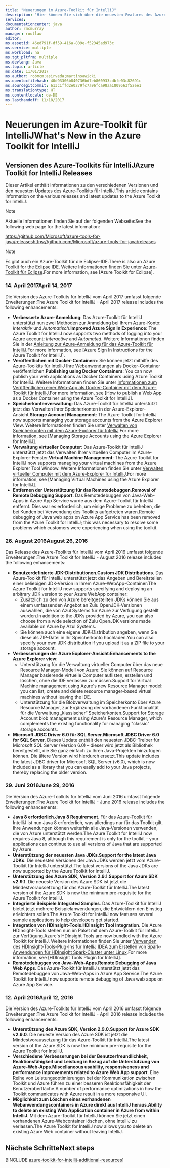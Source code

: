 ```yaml
---
title: "Neuerungen im Azure-Toolkit für IntelliJ"
description: "Hier können Sie sich über die neuesten Features des Azure-Toolkits für IntelliJ informieren."
services: 
documentationcenter: java
author: rmcmurray
manager: routlaw
editor: 
ms.assetid: 46ed791f-df59-416a-809e-f52345ad973c
ms.service: multiple
ms.workload: na
ms.tgt_pltfrm: multiple
ms.devlang: Java
ms.topic: article
ms.date: 11/01/2017
ms.author: robmcm;asirveda;martinsawicki
ms.openlocfilehash: 40d93306b840736bd7eb860933cdbfe03c82691c
ms.sourcegitcommit: 613c1ffd2e0279fc7a96fca98aa1809563f52ee1
ms.translationtype: HT
ms.contentlocale: de-DE
ms.lasthandoff: 11/18/2017
---
```

# <a name="whats-new-in-the-azure-toolkit-for-intellij"></a><span data-ttu-id="4ed59-103">Neuerungen im Azure-Toolkit für IntelliJ</span><span class="sxs-lookup"><span data-stu-id="4ed59-103">What's New in the Azure Toolkit for IntelliJ</span></span>

## <a name="azure-toolkit-for-intellij-releases"></a><span data-ttu-id="4ed59-104">Versionen des Azure-Toolkits für IntelliJ</span><span class="sxs-lookup"><span data-stu-id="4ed59-104">Azure Toolkit for IntelliJ Releases</span></span>
<span data-ttu-id="4ed59-105">Dieser Artikel enthält Informationen zu den verschiedenen Versionen und den neuesten Updates des Azure-Toolkits für IntelliJ.</span><span class="sxs-lookup"><span data-stu-id="4ed59-105">This article contains information on the various releases and latest updates to the Azure Toolkit for IntelliJ.</span></span>

> [!NOTE]
> <span data-ttu-id="4ed59-106">Aktuelle Informationen finden Sie auf der folgenden Webseite:</span><span class="sxs-lookup"><span data-stu-id="4ed59-106">See the following web page for the latest information:</span></span>
> 
> <span data-ttu-id="4ed59-107"><https://github.com/Microsoft/azure-tools-for-java/releases></span><span class="sxs-lookup"><span data-stu-id="4ed59-107"><https://github.com/Microsoft/azure-tools-for-java/releases></span></span>

> [!NOTE]
> <span data-ttu-id="4ed59-108">Es gibt auch ein Azure-Toolkit für die Eclipse-IDE.</span><span class="sxs-lookup"><span data-stu-id="4ed59-108">There is also an Azure Toolkit for the Eclipse IDE.</span></span> <span data-ttu-id="4ed59-109">Weitere Informationen finden Sie unter [Azure-Toolkit für Eclipse].</span><span class="sxs-lookup"><span data-stu-id="4ed59-109">For more information, see [Azure Toolkit for Eclipse].</span></span>
> 
> 

### <a name="april-14-2017"></a><span data-ttu-id="4ed59-110">14. April 2017</span><span class="sxs-lookup"><span data-stu-id="4ed59-110">April 14, 2017</span></span>
<span data-ttu-id="4ed59-111">Die Version des Azure-Toolkits für IntelliJ vom April 2017 umfasst folgende Erweiterungen:</span><span class="sxs-lookup"><span data-stu-id="4ed59-111">The Azure Toolkit for IntelliJ - April 2017 release includes the following enhancements:</span></span>

* <span data-ttu-id="4ed59-112">**Verbesserte Azure-Anmeldung**: Das Azure-Toolkit für IntelliJ unterstützt nun zwei Methoden zur Anmeldung bei Ihrem Azure-Konto: *Interaktiv* und *Automatisch*.</span><span class="sxs-lookup"><span data-stu-id="4ed59-112">**Improved Azure Sign In Experience**: The Azure Toolkit for IntelliJ now supports two methods of logging into your Azure account: *Interactive* and *Automated*.</span></span> <span data-ttu-id="4ed59-113">Weitere Informationen finden Sie in der [Anleitung zur Azure-Anmeldung für das Azure-Toolkit für IntelliJ].</span><span class="sxs-lookup"><span data-stu-id="4ed59-113">For more information, see [Azure Sign In Instructions for the Azure Toolkit for IntelliJ].</span></span>
* <span data-ttu-id="4ed59-114">**Veröffentlichen mit Docker-Containern**: Sie können jetzt mithilfe des Azure-Toolkits für IntelliJ Ihre Webanwendungen als Docker-Container veröffentlichen.</span><span class="sxs-lookup"><span data-stu-id="4ed59-114">**Publishing using Docker Containers**: You can now publish your web applications as Docker Containers using Azure Toolkit for IntelliJ.</span></span> <span data-ttu-id="4ed59-115">Weitere Informationen finden Sie unter [Informationen zum Veröffentlichen einer Web-App als Docker-Container mit dem Azure-Toolkit für IntelliJ].</span><span class="sxs-lookup"><span data-stu-id="4ed59-115">For more information, see [How to publish a Web App as a Docker Container using the Azure Toolkit for IntelliJ].</span></span>
* <span data-ttu-id="4ed59-116">**Speicherkontenverwaltung**: Das Azure-Toolkit für IntelliJ unterstützt jetzt das Verwalten Ihrer Speicherkonten in der Azure-Explorer-Ansicht.</span><span class="sxs-lookup"><span data-stu-id="4ed59-116">**Storage Account Management**: The Azure Toolkit for IntelliJ now supports managing your storage accounts from the Azure Explorer View.</span></span> <span data-ttu-id="4ed59-117">Weitere Informationen finden Sie unter [Verwalten von Speicherkonten mit dem Azure-Explorer für IntelliJ].</span><span class="sxs-lookup"><span data-stu-id="4ed59-117">For more information, see [Managing Storage Accounts using the Azure Explorer for IntelliJ].</span></span>
* <span data-ttu-id="4ed59-118">**Verwaltung virtueller Computer**: Das Azure-Toolkit für IntelliJ unterstützt jetzt das Verwalten Ihrer virtuellen Computer im Azure-Explorer-Fenster.</span><span class="sxs-lookup"><span data-stu-id="4ed59-118">**Virtual Machine Management**: The Azure Toolkit for IntelliJ now supports managing your virtual machines from the Azure Explorer Tool Window.</span></span> <span data-ttu-id="4ed59-119">Weitere Informationen finden Sie unter [Verwalten virtueller Computer mit dem Azure-Explorer für IntelliJ].</span><span class="sxs-lookup"><span data-stu-id="4ed59-119">For more information, see [Managing Virtual Machines using the Azure Explorer for IntelliJ].</span></span>
* <span data-ttu-id="4ed59-120">**Entfernen der Unterstützung für das Remotedebuggen**.</span><span class="sxs-lookup"><span data-stu-id="4ed59-120">**Removal of Remote Debugging Support**.</span></span> <span data-ttu-id="4ed59-121">Das Remotedebuggen von Java-Web-Apps in Azure App Service wurde aus dem Azure-Toolkit für IntelliJ entfernt. Dies war es erforderlich, um einige Probleme zu beheben, die bei Kunden bei Verwendung des Toolkits aufgetreten waren.</span><span class="sxs-lookup"><span data-stu-id="4ed59-121">Remote debugging of Java web apps on Azure App Service has been removed from the Azure Toolkit for IntelliJ; this was necessary to resolve some problems which customers were experiencing when using the toolkit.</span></span>

### <a name="august-26-2016"></a><span data-ttu-id="4ed59-122">26. August 2016</span><span class="sxs-lookup"><span data-stu-id="4ed59-122">August 26, 2016</span></span>
<span data-ttu-id="4ed59-123">Das Release des Azure-Toolkits für IntelliJ vom April 2016 umfasst folgende Erweiterungen:</span><span class="sxs-lookup"><span data-stu-id="4ed59-123">The Azure Toolkit for IntelliJ - August 2016 release includes the following enhancements:</span></span>

* <span data-ttu-id="4ed59-124">**Benutzerdefinierte JDK-Distributionen**.</span><span class="sxs-lookup"><span data-stu-id="4ed59-124">**Custom JDK Distributions**.</span></span> <span data-ttu-id="4ed59-125">Das Azure-Toolkit für IntelliJ unterstützt jetzt das Angeben und Bereitstellen einer beliebigen JDK-Version in Ihrem Azure-WebApp-Container:</span><span class="sxs-lookup"><span data-stu-id="4ed59-125">The Azure Toolkit for IntelliJ now supports specifying and deploying an arbitrary JDK version to your Azure WebApp container:</span></span>
  * <span data-ttu-id="4ed59-126">Zusätzlich zu den von Azure bereitgestellten JDKs können Sie aus einem umfassenden Angebot an Zulu OpenJDK-Versionen auswählen, die von Azul Systems für Azure zur Verfügung gestellt wurden.</span><span class="sxs-lookup"><span data-stu-id="4ed59-126">In addition to the JDKs provided by Azure, you can also choose from a wide selection of Zulu OpenJDK versions made available on Azure by Azul Systems.</span></span>
  * <span data-ttu-id="4ed59-127">Sie können auch eine eigene JDK-Distribution angeben, wenn Sie diese als ZIP-Datei in Ihr Speicherkonto hochladen.</span><span class="sxs-lookup"><span data-stu-id="4ed59-127">You can also specify your own JDK distribution if you upload it as a ZIP file to your storage account.</span></span>
* <span data-ttu-id="4ed59-128">**Verbesserungen der Azure Explorer-Ansicht**:</span><span class="sxs-lookup"><span data-stu-id="4ed59-128">**Enhancements to the Azure Explorer view**:</span></span>
  * <span data-ttu-id="4ed59-129">Unterstützung für die Verwaltung virtueller Computer über das neue Resource Manager-Modell von Azure: Sie können auf Resource Manager basierende virtuelle Computer auflisten, erstellen und löschen, ohne die IDE verlassen zu müssen.</span><span class="sxs-lookup"><span data-stu-id="4ed59-129">Support for Virtual Machine management using Azure's new Resource Manager model: you can list, create and delete resource manager-based virtual machines without leaving the IDE.</span></span>
  * <span data-ttu-id="4ed59-130">Unterstützung für die Blobverwaltung im Speicherkonto über Azure Resource Manager, zur Ergänzung der vorhandenen Funktionalität für die Verwaltung „klassischer“ Speicherkonten.</span><span class="sxs-lookup"><span data-stu-id="4ed59-130">Support for Storage Account blob management using Azure's Resource Manager, which complements the existing functionality for managing "classic" storage accounts.</span></span>
* <span data-ttu-id="4ed59-131">**Microsoft JDBC Driver 6.0 für SQL Server**.</span><span class="sxs-lookup"><span data-stu-id="4ed59-131">**Microsoft JDBC Driver 6.0 for SQL Server**.</span></span> <span data-ttu-id="4ed59-132">Dieses Update enthält den neuesten JDBC-Treiber für Microsoft SQL Server (Version 6.0) – dieser wird jetzt als Bibliothek bereitgestellt, die Sie ganz einfach zu Ihren Java-Projekten hinzufügen können. Die ältere Version wird hierdurch ersetzt.</span><span class="sxs-lookup"><span data-stu-id="4ed59-132">This update includes the latest JDBC driver for Microsoft SQL Server (v6.0), which is now included as a library that you can easily add to your Java projects, thereby replacing the older version.</span></span>

### <a name="june-29-2016"></a><span data-ttu-id="4ed59-133">29. Juni 2016</span><span class="sxs-lookup"><span data-stu-id="4ed59-133">June 29, 2016</span></span>
<span data-ttu-id="4ed59-134">Die Version des Azure-Toolkits für IntelliJ vom Juni 2016 umfasst folgende Erweiterungen:</span><span class="sxs-lookup"><span data-stu-id="4ed59-134">The Azure Toolkit for IntelliJ - June 2016 release includes the following enhancements:</span></span>

* <span data-ttu-id="4ed59-135">**Java 8 erforderlich**.</span><span class="sxs-lookup"><span data-stu-id="4ed59-135">**Java 8 Requirement**.</span></span> <span data-ttu-id="4ed59-136">Für das Azure-Toolkit für IntelliJ ist nun Java 8 erforderlich, was allerdings nur für das Toolkit gilt. Ihre Anwendungen können weiterhin alle Java-Versionen verwenden, die von Azure unterstützt werden.</span><span class="sxs-lookup"><span data-stu-id="4ed59-136">The Azure Toolkit for IntelliJ now requires Java 8, although this requirement is only for the toolkit - your applications can continue to use all versions of Java that are supported by Azure.</span></span>
* <span data-ttu-id="4ed59-137">**Unterstützung der neuesten Java JDKs**.</span><span class="sxs-lookup"><span data-stu-id="4ed59-137">**Support for the latest Java JDKs**.</span></span> <span data-ttu-id="4ed59-138">Die neuesten Versionen der Java JDKs werden jetzt vom Azure-Toolkit für IntelliJ unterstützt.</span><span class="sxs-lookup"><span data-stu-id="4ed59-138">The latest versions of the Java JDKs are now supported by the Azure Toolkit for IntelliJ.</span></span>
* <span data-ttu-id="4ed59-139">**Unterstützung des Azure SDK, Version 2.9.1**.</span><span class="sxs-lookup"><span data-stu-id="4ed59-139">**Support for Azure SDK v2.9.1**.</span></span> <span data-ttu-id="4ed59-140">Die neueste Version des Azure SDK ist jetzt die Mindestvoraussetzung für das Azure-Toolkit für IntelliJ.</span><span class="sxs-lookup"><span data-stu-id="4ed59-140">The latest version of the Azure SDK is now the minimum pre-requisite for the Azure Toolkit for IntelliJ.</span></span>
* <span data-ttu-id="4ed59-141">**Integrierte Beispiele**.</span><span class="sxs-lookup"><span data-stu-id="4ed59-141">**Integrated Samples**.</span></span> <span data-ttu-id="4ed59-142">Das Azure-Toolkit für IntelliJ bietet jetzt mehrere Beispielanwendungen, die Entwicklern den Einstieg erleichtern sollen.</span><span class="sxs-lookup"><span data-stu-id="4ed59-142">The Azure Toolkit for IntelliJ now features several sample applications to help developers get started.</span></span>
* <span data-ttu-id="4ed59-143">**Integration von HDInsight-Tools**.</span><span class="sxs-lookup"><span data-stu-id="4ed59-143">**HDInsight Tool Integration**.</span></span> <span data-ttu-id="4ed59-144">Die Azure HDInsight-Tools stehen nun im Paket mit dem Azure-Toolkit für IntelliJ zur Verfügung.</span><span class="sxs-lookup"><span data-stu-id="4ed59-144">Azure's HDInsight Tools are now bundled with the Azure Toolkit for IntelliJ.</span></span> <span data-ttu-id="4ed59-145">Weitere Informationen finden Sie unter [Verwenden des HDInsight-Tools-Plug-Ins für IntelliJ IDEA zum Erstellen von Spark-Anwendungen für HDInsight Spark-Cluster unter Linux].</span><span class="sxs-lookup"><span data-stu-id="4ed59-145">For more information, see [HDInsight Tools Plugin for IntelliJ].</span></span>
* <span data-ttu-id="4ed59-146">**Remotedebuggen von Java-Web-Apps**.</span><span class="sxs-lookup"><span data-stu-id="4ed59-146">**Remote Debugging of Java Web Apps**.</span></span> <span data-ttu-id="4ed59-147">Das Azure-Toolkit für IntelliJ unterstützt jetzt das Remotedebuggen von Java-Web-Apps in Azure App Service.</span><span class="sxs-lookup"><span data-stu-id="4ed59-147">The Azure Toolkit for IntelliJ now supports remote debugging of Java web apps on Azure App Service.</span></span>

### <a name="april-12-2016"></a><span data-ttu-id="4ed59-148">12. April 2016</span><span class="sxs-lookup"><span data-stu-id="4ed59-148">April 12, 2016</span></span>
<span data-ttu-id="4ed59-149">Die Version des Azure-Toolkits für IntelliJ vom April 2016 umfasst folgende Erweiterungen:</span><span class="sxs-lookup"><span data-stu-id="4ed59-149">The Azure Toolkit for IntelliJ - April 2016 release includes the following enhancements:</span></span>

* <span data-ttu-id="4ed59-150">**Unterstützung des Azure SDK, Version 2.9.0**.</span><span class="sxs-lookup"><span data-stu-id="4ed59-150">**Support for Azure SDK v2.9.0**.</span></span> <span data-ttu-id="4ed59-151">Die neueste Version des Azure SDK ist jetzt die Mindestvoraussetzung für das Azure-Toolkit für IntelliJ.</span><span class="sxs-lookup"><span data-stu-id="4ed59-151">The latest version of the Azure SDK is now the minimum pre-requisite for the Azure Toolkit for IntelliJ.</span></span>
* <span data-ttu-id="4ed59-152">**Verschiedene Verbesserungen bei der Benutzerfreundlichkeit, Reaktionsfähigkeit und Leistung in Bezug auf die Unterstützung von Azure-Web-Apps**.</span><span class="sxs-lookup"><span data-stu-id="4ed59-152">**Miscellaneous usability, responsiveness and performance improvements related to Azure Web App support**.</span></span> <span data-ttu-id="4ed59-153">Eine Reihe von Leistungsoptimierungen bei der Kommunikation zwischen Toolkit und Azure führen zu einer besseren Reaktionsfähigkeit der Benutzeroberfläche.</span><span class="sxs-lookup"><span data-stu-id="4ed59-153">A number of performance optimizations in how the Toolkit communicates with Azure result in a more responsive UI.</span></span>
* <span data-ttu-id="4ed59-154">**Möglichkeit zum Löschen eines vorhandenen Webanwendungscontainers in Azure direkt aus IntelliJ heraus**.</span><span class="sxs-lookup"><span data-stu-id="4ed59-154">**Ability to delete an existing Web Application container in Azure from within IntelliJ**.</span></span> <span data-ttu-id="4ed59-155">Mit dem Azure-Toolkit für IntelliJ können Sie jetzt einen vorhandenen Azure-Webcontainer löschen, ohne IntelliJ zu verlassen.</span><span class="sxs-lookup"><span data-stu-id="4ed59-155">The Azure Toolkit for IntelliJ now allows you to delete an existing Azure Web container without leaving IntelliJ.</span></span>

## <a name="next-steps"></a><span data-ttu-id="4ed59-156">Nächste Schritte</span><span class="sxs-lookup"><span data-stu-id="4ed59-156">Next steps</span></span>

[!INCLUDE [azure-toolkit-for-intellij-additional-resources](../includes/azure-toolkit-for-intellij-additional-resources.md)]

<!-- URL List -->

[Azure-Toolkit für Eclipse]: ../eclipse/azure-toolkit-for-eclipse.md

[Anleitung zur Azure-Anmeldung für das Azure-Toolkit für IntelliJ]: ./azure-toolkit-for-intellij-sign-in-instructions.md
[Informationen zum Veröffentlichen einer Web-App als Docker-Container mit dem Azure-Toolkit für IntelliJ]: ./azure-toolkit-for-intellij-publish-as-docker-container.md
[Verwalten von Speicherkonten mit dem Azure-Explorer für IntelliJ]: ./azure-toolkit-for-intellij-managing-storage-accounts-using-azure-explorer.md
[Verwalten virtueller Computer mit dem Azure-Explorer für IntelliJ]: ./azure-toolkit-for-intellij-managing-virtual-machines-using-azure-explorer.md

[Azure Java Developer Center]: https://docs.microsoft.com/java/azure

[Verwenden des HDInsight-Tools-Plug-Ins für IntelliJ IDEA zum Erstellen von Spark-Anwendungen für HDInsight Spark-Cluster unter Linux]: /azure/hdinsight/hdinsight-apache-spark-intellij-tool-plugin
